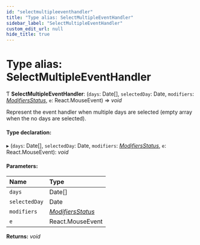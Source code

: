 ```yaml
---
id: "selectmultipleeventhandler"
title: "Type alias: SelectMultipleEventHandler"
sidebar_label: "SelectMultipleEventHandler"
custom_edit_url: null
hide_title: true
---
```


# Type alias: SelectMultipleEventHandler

Ƭ **SelectMultipleEventHandler**: (`days`: Date[], `selectedDay`: Date, `modifiers`: [*ModifiersStatus*](modifiersstatus.md), `e`: React.MouseEvent) => *void*

Represent the event handler when multiple days are selected (empty array when
the no days are selected).

#### Type declaration:

▸ (`days`: Date[], `selectedDay`: Date, `modifiers`: [*ModifiersStatus*](modifiersstatus.md), `e`: React.MouseEvent): *void*

#### Parameters:

Name | Type |
:------ | :------ |
`days` | Date[] |
`selectedDay` | Date |
`modifiers` | [*ModifiersStatus*](modifiersstatus.md) |
`e` | React.MouseEvent |

**Returns:** *void*
